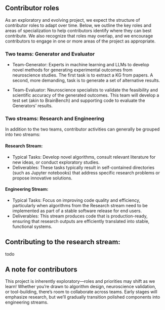## Contributor roles
As an exploratory and evolving project, we expect the structure of contributor roles to adapt over time. Below, we outline the key roles and areas of specialization to help contributors identify where they can best contribute. We also recognize that roles may overlap, and we encourage contributors to engage in one or more areas of the project as appropriate.

### Two teams: Generator and Evaluator
* Team-Generator: Experts in machine learning and LLMs to develop novel methods for generating experimental outcomes from neuroscience studies. The first task is to extract a KG from papers. A second, more demanding, task is to generate a set of alternative results.

* Team-Evaluator: Neuroscience specialists to validate the feasibility and scientific accuracy of the generated outcomes. This team will develop a test set (akin to BrainBench) and supporting code to evaluate the Generators’ results.
 
### Two streams: Research and Engineering
In addition to the two teams, contributor activities can generally be grouped into two streams:

#### Research Stream:
- Typical Tasks: Develop novel algorithms, consult relevant literature for new ideas, or conduct exploratory studies.
- Deliverables: These tasks typically result in self-contained directories (such as Jupyter notebooks) that address specific research problems or propose innovative solutions.

#### Engineering Stream:
- Typical Tasks: Focus on improving code quality and efficiency, particularly when algorithms from the Research stream need to be implemented as part of a stable software release for end users.
- Deliverables: This stream produces code that is production-ready, ensuring that research outputs are efficiently translated into stable, functional systems.

## Contributing to the research stream:
todo

## A note for contributors
This project is inherently exploratory—roles and priorities may shift as we learn! Whether you’re drawn to algorithm design, neuroscience validation, or tool-building, there’s room to collaborate across teams. Early stages will emphasize research, but we’ll gradually transition polished components into engineering streams.
